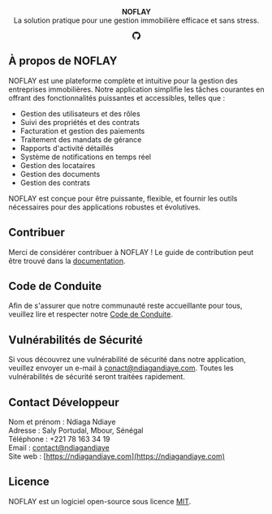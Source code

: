 <p align="center">
    <strong>NOFLAY</strong><br>
    La solution pratique pour une gestion immobilière efficace et sans stress.
</p>

<p align="center">
    <a href="https://github.com/njaga/noflay/actions">
        <svg xmlns="http://www.w3.org/2000/svg" width="16" height="16" fill="currentColor" class="bi bi-github" viewBox="0 0 16 16">
  <path d="M8 0C3.58 0 0 3.58 0 8c0 3.54 2.29 6.53 5.47 7.59.4.07.55-.17.55-.38 0-.19-.01-.82-.01-1.49-2.01.37-2.53-.49-2.69-.94-.09-.23-.48-.94-.82-1.13-.28-.15-.68-.52-.01-.53.63-.01 1.08.58 1.23.82.72 1.21 1.87.87 2.33.66.07-.52.28-.87.51-1.07-1.78-.2-3.64-.89-3.64-3.95 0-.87.31-1.59.82-2.15-.08-.2-.36-1.02.08-2.12 0 0 .67-.21 2.2.82.64-.18 1.32-.27 2-.27s1.36.09 2 .27c1.53-1.04 2.2-.82 2.2-.82.44 1.1.16 1.92.08 2.12.51.56.82 1.27.82 2.15 0 3.07-1.87 3.75-3.65 3.95.29.25.54.73.54 1.48 0 1.07-.01 1.93-.01 2.2 0 .21.15.46.55.38A8.01 8.01 0 0 0 16 8c0-4.42-3.58-8-8-8"/>
</svg>
    </a>
</p>

## À propos de NOFLAY

NOFLAY est une plateforme complète et intuitive pour la gestion des entreprises immobilières. Notre application simplifie les tâches courantes en offrant des fonctionnalités puissantes et accessibles, telles que :

- Gestion des utilisateurs et des rôles
- Suivi des propriétés et des contrats
- Facturation et gestion des paiements
- Traitement des mandats de gérance
- Rapports d'activité détaillés
- Système de notifications en temps réel
- Gestion des locataires
- Gestion des documents
- Gestion des contrats

NOFLAY est conçue pour être puissante, flexible, et fournir les outils nécessaires pour des applications robustes et évolutives.

## Contribuer

Merci de considérer contribuer à NOFLAY ! Le guide de contribution peut être trouvé dans la [documentation](https://github.com/njaga/noflay/).

## Code de Conduite

Afin de s'assurer que notre communauté reste accueillante pour tous, veuillez lire et respecter notre [Code de Conduite](https://github.com/njaga/noflay/).

## Vulnérabilités de Sécurité

Si vous découvrez une vulnérabilité de sécurité dans notre application, veuillez envoyer un e-mail à [conact@ndiagandiaye.com](mailto:conact@ndiagandiaye.com). Toutes les vulnérabilités de sécurité seront traitées rapidement.

## Contact Développeur

Nom et prénom : Ndiaga Ndiaye  
Adresse : Saly Portudal, Mbour, Sénégal  
Téléphone : +221 78 163 34 19  
Email : [contact@ndiagandiaye](mailto:contact@ndiagandiaye.com)  
Site web : [https://ndiagandiaye.com](https://ndiagandiaye.com)

## Licence

NOFLAY est un logiciel open-source sous licence [MIT](https://opensource.org/licenses/MIT).
